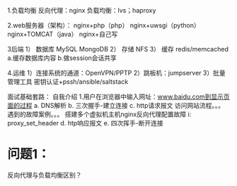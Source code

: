 1.负载均衡
反向代理：nginx
负载均衡：lvs；haproxy

2.web服务器（架构）：
nginx+php（php）
nginx+uwsgi（python）
nginx+TOMCAT（java）
nginx+自己写

3后端
1） 数据库
MySQL
MongoDB
2） 存储
NFS
3） 缓存
redis/memcached
a.缓存数据库内容
b.做session会话共享

4.运维
1）连接系统的通道：OpenVPN/PPTP
2）跳板机：jumpserver
3）批量管理工具
密钥认证+pssh/ansible/saltstack


面试基础套路：
自我介绍
1.用户在浏览器中输入网址：www.baidu.com到显示页面的过程
a. DNS解析
b. 三次握手-建立连接
c. http请求报文
访问网站流程。。。
遇到的故障案例。。。
	搭建多个虚拟机主机nginx反向代理配置故障
		i: proxy_set_header
d. htp响应报文
e. 四次挥手-断开连接

# 问题1：

反向代理与负载均衡区别？

